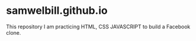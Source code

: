 # samwelbill.github.io
This repository I am practicing HTML, CSS JAVASCRIPT to build a Facebook clone.
